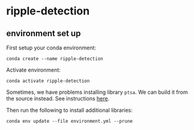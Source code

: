 # ripple-detection

## environment set up

First setup your conda environment:
```
conda create --name ripple-detection
```

Activate environment:
```
conda activate ripple-detection
```

Sometimes, we have problems installing library `ptsa`. We can build it from the source instead. See instructions [here](https://github.com/pennmem/ptsa?tab=readme-ov-file#build-from-source).

Then run the following to install additional libraries:
```
conda env update --file environment.yml --prune
```
